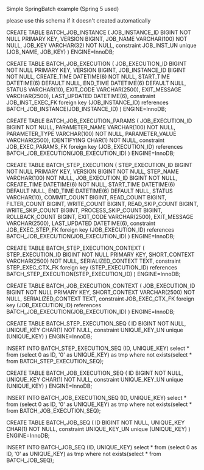 Simple SpringBatch example (Spring 5 used)

please use this schema if it doesn't created automatically

CREATE TABLE BATCH_JOB_INSTANCE (
	JOB_INSTANCE_ID BIGINT  NOT NULL PRIMARY KEY,
	VERSION BIGINT,
	JOB_NAME VARCHAR(100) NOT NULL,
	JOB_KEY VARCHAR(32) NOT NULL,
	constraint JOB_INST_UN unique (JOB_NAME, JOB_KEY)
) ENGINE=InnoDB;

CREATE TABLE BATCH_JOB_EXECUTION (
	JOB_EXECUTION_ID BIGINT  NOT NULL PRIMARY KEY,
	VERSION BIGINT,
	JOB_INSTANCE_ID BIGINT NOT NULL,
	CREATE_TIME DATETIME(6) NOT NULL,
	START_TIME DATETIME(6) DEFAULT NULL,
	END_TIME DATETIME(6) DEFAULT NULL,
	STATUS VARCHAR(10),
	EXIT_CODE VARCHAR(2500),
	EXIT_MESSAGE VARCHAR(2500),
	LAST_UPDATED DATETIME(6),
	constraint JOB_INST_EXEC_FK foreign key (JOB_INSTANCE_ID)
	references BATCH_JOB_INSTANCE(JOB_INSTANCE_ID)
) ENGINE=InnoDB;

CREATE TABLE BATCH_JOB_EXECUTION_PARAMS (
	JOB_EXECUTION_ID BIGINT NOT NULL,
	PARAMETER_NAME VARCHAR(100) NOT NULL,
	PARAMETER_TYPE VARCHAR(100) NOT NULL,
	PARAMETER_VALUE VARCHAR(2500),
	IDENTIFYING CHAR(1) NOT NULL,
	constraint JOB_EXEC_PARAMS_FK foreign key (JOB_EXECUTION_ID)
	references BATCH_JOB_EXECUTION(JOB_EXECUTION_ID)
) ENGINE=InnoDB;

CREATE TABLE BATCH_STEP_EXECUTION (
	STEP_EXECUTION_ID BIGINT  NOT NULL PRIMARY KEY,
	VERSION BIGINT NOT NULL,
	STEP_NAME VARCHAR(100) NOT NULL,
	JOB_EXECUTION_ID BIGINT NOT NULL,
	CREATE_TIME DATETIME(6) NOT NULL,
	START_TIME DATETIME(6) DEFAULT NULL,
	END_TIME DATETIME(6) DEFAULT NULL,
	STATUS VARCHAR(10),
	COMMIT_COUNT BIGINT,
	READ_COUNT BIGINT,
	FILTER_COUNT BIGINT,
	WRITE_COUNT BIGINT,
	READ_SKIP_COUNT BIGINT,
	WRITE_SKIP_COUNT BIGINT,
	PROCESS_SKIP_COUNT BIGINT,
	ROLLBACK_COUNT BIGINT,
	EXIT_CODE VARCHAR(2500),
	EXIT_MESSAGE VARCHAR(2500),
	LAST_UPDATED DATETIME(6),
	constraint JOB_EXEC_STEP_FK foreign key (JOB_EXECUTION_ID)
	references BATCH_JOB_EXECUTION(JOB_EXECUTION_ID)
) ENGINE=InnoDB;

CREATE TABLE BATCH_STEP_EXECUTION_CONTEXT (
	STEP_EXECUTION_ID BIGINT NOT NULL PRIMARY KEY,
	SHORT_CONTEXT VARCHAR(2500) NOT NULL,
	SERIALIZED_CONTEXT TEXT,
	constraint STEP_EXEC_CTX_FK foreign key (STEP_EXECUTION_ID)
	references BATCH_STEP_EXECUTION(STEP_EXECUTION_ID)
) ENGINE=InnoDB;

CREATE TABLE BATCH_JOB_EXECUTION_CONTEXT (
	JOB_EXECUTION_ID BIGINT NOT NULL PRIMARY KEY,
	SHORT_CONTEXT VARCHAR(2500) NOT NULL,
	SERIALIZED_CONTEXT TEXT,
	constraint JOB_EXEC_CTX_FK foreign key (JOB_EXECUTION_ID)
	references BATCH_JOB_EXECUTION(JOB_EXECUTION_ID)
) ENGINE=InnoDB;

CREATE TABLE BATCH_STEP_EXECUTION_SEQ (
	ID BIGINT NOT NULL,
	UNIQUE_KEY CHAR(1) NOT NULL,
	constraint UNIQUE_KEY_UN unique (UNIQUE_KEY)
) ENGINE=InnoDB;

INSERT INTO BATCH_STEP_EXECUTION_SEQ (ID, UNIQUE_KEY) select * from (select 0 as ID, '0' as UNIQUE_KEY) as tmp where not exists(select * from BATCH_STEP_EXECUTION_SEQ);

CREATE TABLE BATCH_JOB_EXECUTION_SEQ (
	ID BIGINT NOT NULL,
	UNIQUE_KEY CHAR(1) NOT NULL,
	constraint UNIQUE_KEY_UN unique (UNIQUE_KEY)
) ENGINE=InnoDB;

INSERT INTO BATCH_JOB_EXECUTION_SEQ (ID, UNIQUE_KEY) select * from (select 0 as ID, '0' as UNIQUE_KEY) as tmp where not exists(select * from BATCH_JOB_EXECUTION_SEQ);

CREATE TABLE BATCH_JOB_SEQ (
	ID BIGINT NOT NULL,
	UNIQUE_KEY CHAR(1) NOT NULL,
	constraint UNIQUE_KEY_UN unique (UNIQUE_KEY)
) ENGINE=InnoDB;

INSERT INTO BATCH_JOB_SEQ (ID, UNIQUE_KEY) select * from (select 0 as ID, '0' as UNIQUE_KEY) as tmp where not exists(select * from BATCH_JOB_SEQ);
